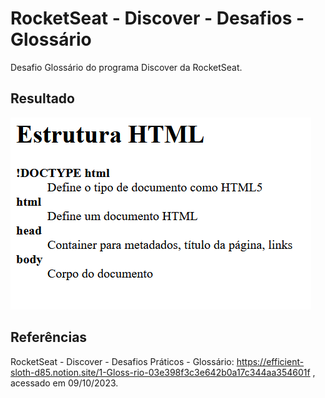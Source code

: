 # RocketSeat - Discover - Desafios - Glossário
Desafio Glossário do programa Discover da RocketSeat.


## Resultado
![Pagina-de-Glossario](Glossario.png)


## Referências
RocketSeat - Discover - Desafios Práticos - Glossário:
https://efficient-sloth-d85.notion.site/1-Gloss-rio-03e398f3c3e642b0a17c344aa354601f
, acessado em 09/10/2023.